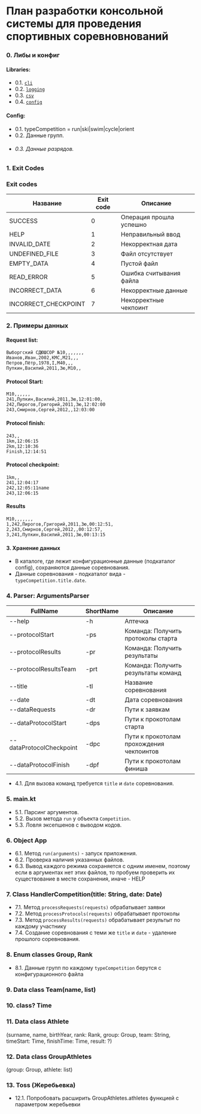 # План разработки консольной системы для проведения спортивных соревновнований

### 0. Либы и конфиг

#### Libraries:
* 0.1. [`cli`](https://github.com/Kotlin/kotlinx-cli)
* 0.2. [`logging`](https://github.com/MicroUtils/kotlin-logging)
* 0.3. [`csv`](https://github.com/doyaaaaaken/kotlin-csv)
* 0.4. [`config`](https://github.com/sksamuel/hoplite)

#### Config:
* 0.1. typeCompetition = run|ski|swim|cycle|orient
* 0.2. Данные групп.
* ###### 0.3. Данные разрядов.

### 1. Exit Codes

### Exit codes

| Название            | Exit code | Описание                   |
| ----------          | --------- | -------------------------- |
| SUCCESS             | 0         | Операция прошла успешно    |
| HELP                | 1         | Неправильный ввод          |
| INVALID_DATE        | 2         | Некорректная дата          |
| UNDEFINED_FILE      | 3         | Файл отсутствует           |
| EMPTY_DATA          | 4         | Пустой файл                |
| READ_ERROR          | 5         | Ошибка считывания файла    |
| INCORRECT_DATA      | 6         | Некорректные данные        |
| INCORRECT_CHECKPOINT | 7        | Некорректные чекпоинт     |

### 2. Примеры данных

#### Request list:

```csv
Выборгский СДЮШСОР №10,,,,,,,
Иванов,Иван,2002,КМС,М21,,,
Петров,Пётр,1978,I,М40,,,  
Пупкин,Василий,2011,3ю,М10,,
```

#### Protocol Start:

```csv
М10,,,,,,
241,Пупкин,Василий,2011,3ю,12:01:00,
242,Пирогов,Григорий,2011,3ю,12:02:00
243,Смирнов,Сергей,2012,,12:03:00
```

#### Protocol finish:

```csv
243,,
1km,12:06:15
2km,12:10:36
Finish,12:14:51
```

#### Protocol checkpoint:
```csv
1km,,
241,12:04:17
242,12:05:11name
243,12:06:15
```

#### Results

```csv
М10,,,,,,,
1,242,Пирогов,Григорий,2011,3ю,00:12:51,
2,243,Смирнов,Сергей,2012,,00:12:57,
3,241,Пупкин,Василий,2011,3ю,00:13:15
```

#### 3. Хранение данных
* В каталоге, где лежит конфигурационные данные (подкаталог config), сохраняются данные соревнования.
* Данные соревнования - подкаталог вида - `typeCompetition.title.date`.

### 4. Parser: ArgumentsParser

| FullName                 | ShortName | Описание                                 |
| ----------               | --------- | --------------------------               |
| --help                   | -h        | Аптечка                                  |
| --protocolStart          | -ps       | Команда: Получить протоколы старта       |
| --protocolResults        | -pr       | Команда: Получить результаты             |
| --protocolResultsTeam    | -prt      | Команда: Получить результаты команд      |
| --title                  | -tl       | Название соревнования                    |
| --date                   | -dt       | Дата соревнования                        |
| --dataRequests           | -dr      | Пути к заявкам                           |
| --dataProtocolStart      | -dps      | Пути к прокотолам старта                 |
| --dataProtocolCheckpoint | -dpс      | Пути к прокотолам прохождения чекпоинтов |
| --dataProtocolFinish     | -dpf      | Пути к прокотолам финиша                 |

* 4.1. Для вызова команд требуется `title` и `date` соревнования.

### 5. main.kt

* 5.1. Парсинг аргументов.
* 5.2. Вызов метода `run` у объекта `Competition`.
* 5.3. Ловля эксепшенов с выводом кодов.

### 6. Object App
* 6.1. Метод `run(arguments)` - запуск приложения.
* 6.2. Проверка наличия указанных файлов.
* 6.3. Вывод каждого режима сохраняется с одним именем, поэтому если в аргументах нет этих файлов, то пробуем проверить их существование в месте сохранения, иначе - HELP

### 7. Class HandlerCompetition(title: String, date: Date)
* 7.1. Метод `processRequests(requests)` обрабатывает заявки
* 7.2. Метод `processProtocols(requests)` обрабатывает протоколы
* 7.3. Метод `processResults(requests)` обрабатывает результыт по каждому участнику
* 7.4. Cоздание соревнования с теми же `title` и `date` - удаление прошлого соревнования.

### 8. Enum classes Group, Rank
* 8.1. Данные групп по каждому `typeCompetition` берутся с конфигурационного файла

### 9. Data class Team(name, list<Athlete>)

### 10. class? Time

### 11. Data class Athlete
(surname, name, birthYear, rank: Rank, group: Group, 
team: String, timeStart: Time, finishTime: Time, result: ?)

### 12. Data class GroupAthletes
(group: Group, athlete: list<Athlete>)

### 13. Toss (Жеребьевка)
* 12.1. Попробовать расширить GroupAthletes.athletes функцией с параметром жеребьевки

